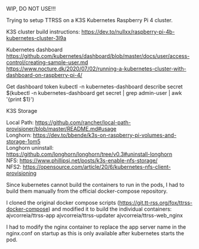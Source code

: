 WIP, DO NOT USE!!!

Trying to setup TTRSS on a K3S Kubernetes Raspberry Pi 4 cluster.

K3S cluster build instructions:
https://dev.to/nullxx/raspberry-pi-4b-kubernetes-cluster-3l9a

Kubernetes dashboard
https://github.com/kubernetes/dashboard/blob/master/docs/user/access-control/creating-sample-user.md<br>
https://www.nocture.dk/2020/07/02/running-a-kubernetes-cluster-with-dashboard-on-raspberry-pi-4/

Get dashboard token
kubectl -n kubernetes-dashboard describe secret $(kubectl -n kubernetes-dashboard get secret | grep admin-user | awk '{print $1}')

K3S Storage

Local Path: https://github.com/rancher/local-path-provisioner/blob/master/README.md#usage<br>
Longhorn: https://dev.to/bbende/k3s-on-raspberry-pi-volumes-and-storage-1om5<br>
Longhorn uninstall: https://github.com/longhorn/longhorn/tree/v0.3#uninstall-longhorn<br>
NFS: https://www.phillipsj.net/posts/k3s-enable-nfs-storage/<br>
NFS2: https://opensource.com/article/20/6/kubernetes-nfs-client-provisioning

Since kubernetes cannot build the containers to run in the pods, I had to build them manually from the official docker-compose repository.

I cloned the original docker compose scripts (https://git.tt-rss.org/fox/ttrss-docker-compose) and modified it to build the individual containers:
ajvcorreia/ttrss-app
ajvcorreia/ttrss-updater
ajvcorreia/ttrss-web_nginx

I had to modify the nginx container to replace the app server name in the nginx.conf on startup as this is only available after kubernetes starts the pod.
